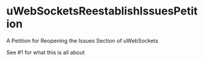 # uWebSocketsReestablishIssuesPetition
A Petition for Reopening the Issues Section of uWebSockets

See #1 for what this is all about
